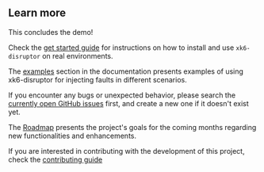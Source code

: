 ## Learn more

This concludes the demo!

Check the [get started guide](https://k6.io/docs/javascript-api/xk6-disruptor/get-started) for instructions on how to install and use `xk6-disruptor` on real environments.

The [examples](https://k6.io/docs/javascript-api/xk6-disruptor/examples/) section in the documentation presents examples of using xk6-disruptor for injecting faults in different scenarios.

If you encounter any bugs or unexpected behavior, please search the [currently open GitHub issues](https://github.com/grafana/xk6-disruptor/issues) first, and create a new one if it doesn't exist yet.

The [Roadmap](https://github.com/grafana/xk6-disruptor/blob/main/ROADMAP.md) presents the project's goals for the coming months regarding new functionalities and enhancements.

If you are interested in contributing with the development of this project, check the [contributing guide](https://github.com/grafana/xk6-disruptor/blob/main/docs/01-development/01-contributing.md)
